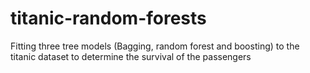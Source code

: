 # titanic-random-forests
Fitting three tree models (Bagging, random forest and boosting) to the titanic dataset to determine the survival of the passengers
